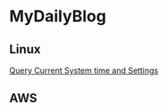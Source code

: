 # MyDailyBlog

## Linux
[Query Current System time and Settings](linux/query-current-system-time-and-settings.md)


## AWS